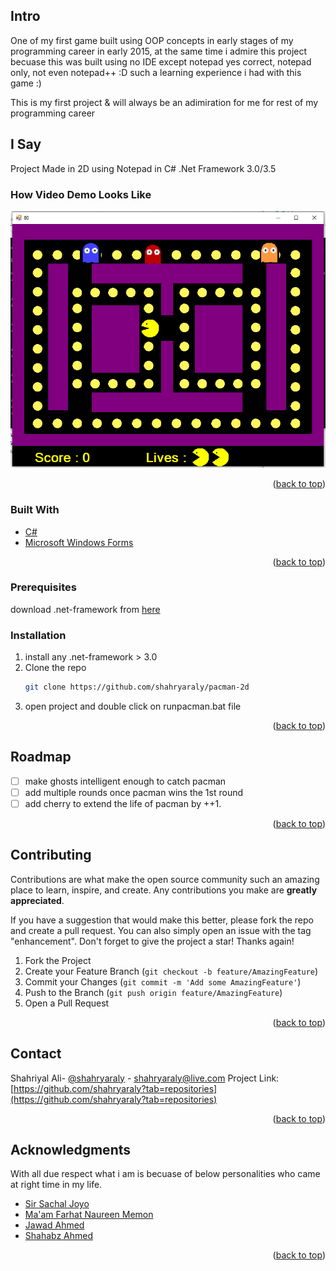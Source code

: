 
<!-- ABOUT THE PROJECT -->
## Intro
One of my first game built using OOP concepts in early stages of my programming career in early 2015, at the same time i admire this project becuase this was built using no IDE except notepad yes correct, notepad only, not even notepad++ :D such a learning experience i had with this game :)

This is my first project & will always be an adimiration for me for rest of my programming career

## I Say
Project Made in 2D using Notepad in C# .Net Framework 3.0/3.5


### How Video Demo Looks Like
[![pacman view 2D](https://github.com/shahryaraly/pacman-2d/blob/main/pacman-view.png?raw=true)](https://youtu.be/v_FRDrHDkr0)

<p align="right">(<a href="#readme-top">back to top</a>)</p>


### Built With
* [C#](https://docs.microsoft.com/en-us/dotnet/csharp/)
* [Microsoft Windows Forms](https://docs.microsoft.com/en-us/visualstudio/ide/create-csharp-winform-visual-studio?view=vs-2022)

<p align="right">(<a href="#readme-top">back to top</a>)</p>


### Prerequisites
download .net-framework from [here](https://dotnet.microsoft.com/en-us/download/dotnet-framework)

### Installation
1. install any .net-framework > 3.0
2. Clone the repo
   ```sh
   git clone https://github.com/shahryaraly/pacman-2d
   ```
3. open project and double click on runpacman.bat file
 
<p align="right">(<a href="#readme-top">back to top</a>)</p>

<!-- ROADMAP -->
## Roadmap
- [ ] make ghosts intelligent enough to catch pacman
- [ ] add multiple rounds once pacman wins the 1st round
- [ ] add cherry to extend the life of pacman by ++1.

<p align="right">(<a href="#readme-top">back to top</a>)</p>

<!-- CONTRIBUTING -->
## Contributing
Contributions are what make the open source community such an amazing place to learn, inspire, and create. Any contributions you make are **greatly appreciated**.

If you have a suggestion that would make this better, please fork the repo and create a pull request. You can also simply open an issue with the tag "enhancement".
Don't forget to give the project a star! Thanks again!

1. Fork the Project
2. Create your Feature Branch (`git checkout -b feature/AmazingFeature`)
3. Commit your Changes (`git commit -m 'Add some AmazingFeature'`)
4. Push to the Branch (`git push origin feature/AmazingFeature`)
5. Open a Pull Request

<p align="right">(<a href="#readme-top">back to top</a>)</p>

<!-- CONTACT -->
## Contact
Shahriyal Ali- [@shahryaraly](https://www.linkedin.com/in/shahryaraly/) - shahryaraly@live.com
Project Link: [https://github.com/shahryaraly?tab=repositories](https://github.com/shahryaraly?tab=repositories)

<p align="right">(<a href="#readme-top">back to top</a>)</p>

<!-- ACKNOWLEDGMENTS -->
## Acknowledgments
With all due respect what i am is becuase of below personalities who came at right time in my life.

* [Sir Sachal Joyo](https://www.facebook.com/sachal.joyo.3)</br>
* [Ma'am Farhat Naureen Memon](https://sa.linkedin.com/in/farhat-naureen-memon-b1701153)</br>
* [Jawad Ahmed](https://www.linkedin.com/in/jawadaq82)</br>
* [Shahabz Ahmed](https://www.linkedin.com/in/shahbaz-ahmed-bb63529)

<p align="right">(<a href="#readme-top">back to top</a>)</p>

